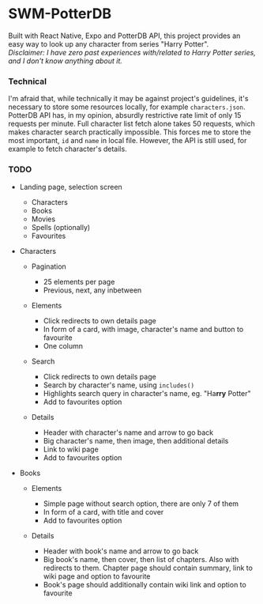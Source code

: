 # SWM-PotterDB


Built with React Native, Expo and PotterDB API, this project provides an easy way to look up any character from series "Harry Potter".
<br>
_Disclaimer: I have zero past experiences with/related to Harry Potter series, and I don't know anything about it._

### Technical

I'm afraid that, while technically it may be against project's guidelines, it's necessary to store some resources locally, for example `characters.json`. PotterDB API has, in my opinion, absurdly restrictive rate limit of only 15 requests per minute. Full character list fetch alone takes 50 requests, which makes character search practically impossible. This forces me to store the most important, `id` and `name` in local file. However, the API is still used, for example to fetch character's details.

### TODO
- Landing page, selection screen
   - Characters
   - Books
   - Movies
   - Spells (optionally)
   - Favourites

- Characters
   - Pagination
      - 25 elements per page
      - Previous, next, any inbetween

   - Elements
      - Click redirects to own details page
      - In form of a card, with image, character's name and button to favourite
      - One column
   
   - Search
      - Click redirects to own details page
      - Search by character's name, using `includes()` 
      - Highlights search query in character's name, eg. "Ha**rry** Potter"
      - Add to favourites option

   - Details
      - Header with character's name and arrow to go back
      - Big character's name, then image, then additional details
      - Link to wiki page
      - Add to favourites option 

- Books
   - Elements
      - Simple page without search option, there are only 7 of them
      - In form of a card, with title and cover
      - Add to favourites option

   - Details
      - Header with book's name and arrow to go back
      - Big book's name, then cover, then list of chapters. Also with redirects to them. Chapter page should contain summary, link to wiki page and option to favourite
      - Book's page should additionally contain wiki link and option to favourite